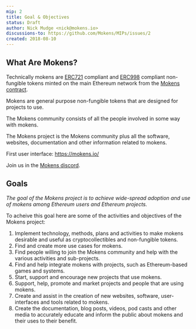 ```yaml
---
mip: 2
title: Goal & Objectives
status: Draft
author: Nick Mudge <nick@mokens.io>
discussions-to: https://github.com/Mokens/MIPs/issues/2
created: 2018-08-10
---
```


## What Are Mokens?

Technically mokens are [ERC721](https://github.com/ethereum/EIPs/blob/master/EIPS/eip-721.md) compliant and [ERC998](https://github.com/ethereum/EIPs/blob/master/EIPS/eip-998.md) compliant non-fungible tokens minted on the main Ethereum network from the [Mokens contract](https://etherscan.io/address/0xaaf401585b72c678afc09036510d3ef759bdaf7e).

Mokens are general purpose non-fungible tokens that are designed for projects to use.

The Mokens community consists of all the people involved in some way with mokens.

The Mokens project is the Mokens community plus all the software, websites, documentation and other information related to mokens.

First user interface: https://mokens.io/

Join us in the [Mokens discord](https://discord.gg/ZyaqFhE).

## Goals

_The goal of the Mokens project is to achieve wide-spread adoption and use of mokens among Ethereum users and Ethereum projects._

To acheive this goal here are some of the activities and objectives of the Mokens project:
1. Implement technology, methods, plans and activities to make mokens desirable and useful as cryptocollectibles and non-fungible tokens.
2. Find and create more use cases for mokens.
3. Find people willing to join the Mokens community and help with the various activities and sub-projects.
4. Find and help integrate mokens with projects, such as Ethereum-based games and systems.
5. Start, support and encourage new projects that use mokens.
5. Support, help, promote and market projects and people that are using mokens.
6. Create and assist in the creation of new websites, software, user-interfaces and tools related to mokens.
7. Create the documentation, blog posts, videos, pod casts and other media to accurately educate and inform the public about mokens and their uses to their benefit.
